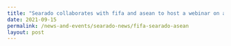 ```yaml
---
title: "Searado collaborates with fifa and asean to host a webinar on anti-doping "
date: 2021-09-15
permalink: /news-and-events/searado-news/fifa-searado-asean
layout: post
---
```

